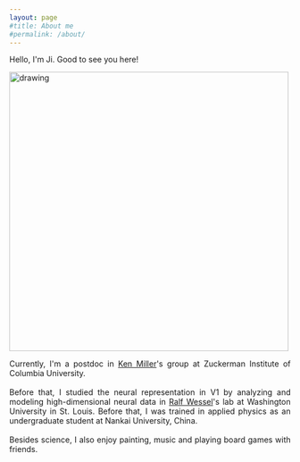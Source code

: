 ```yaml
---
layout: page
#title: About me
#permalink: /about/
---
```



Hello, I'm Ji. Good to see you here!

<img src="/assets/images/profile.png" alt="drawing" width="500"/>
<p align = "justify">
Currently, I'm a postdoc in <a href="https://ctn.zuckermaninstitute.columbia.edu/Ken">Ken Miller</a>'s group at Zuckerman Institute of Columbia University.  
<br>
<br>
Before that, I studied the neural representation in V1 by analyzing and modeling high-dimensional neural data in <a href="https://physics.wustl.edu/people/ralf-wessel">Ralf Wessel</a>'s lab at Washington University in St. Louis. 
Before that, I was trained in applied physics as an undergraduate student at Nankai University, China. 
<br>
<br>
Besides science, I also enjoy painting, music and playing board games with friends. 

</p>

